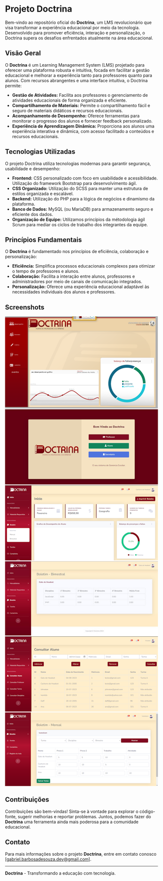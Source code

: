 # Projeto Doctrina

Bem-vindo ao repositório oficial do **Doctrina**, um LMS revolucionário que visa transformar a experiência educacional por meio da tecnologia. Desenvolvido para promover eficiência, interação e personalização, o Doctrina supera os desafios enfrentados atualmente na área educacional.

## Visão Geral

O **Doctrina** é um Learning Management System (LMS) projetado para oferecer uma plataforma robusta e intuitiva, focada em facilitar a gestão educacional e melhorar a experiência tanto para professores quanto para alunos. Com recursos abrangentes e uma interface intuitiva, o Doctrina permite:

- **Gestão de Atividades:** Facilita aos professores o gerenciamento de atividades educacionais de forma organizada e eficiente.
- **Compartilhamento de Materiais:** Permite o compartilhamento fácil e seguro de materiais didáticos e recursos educacionais.
- **Acompanhamento de Desempenho:** Oferece ferramentas para monitorar o progresso dos alunos e fornecer feedback personalizado.
- **Experiência de Aprendizagem Dinâmica:** Proporciona aos alunos uma experiência interativa e dinâmica, com acesso facilitado a conteúdos e recursos educacionais.

## Tecnologias Utilizadas

O projeto Doctrina utiliza tecnologias modernas para garantir segurança, usabilidade e desempenho:

- **Frontend:** CSS personalizado com foco em usabilidade e acessibilidade. Utilização do framework Bootstrap para desenvolvimento ágil.
- **CSS Organizado:** Utilização do SCSS para manter uma estrutura de estilos organizada e escalável.
- **Backend:** Utilização do PHP para a lógica de negócios e dinamismo da plataforma.
- **Banco de Dados:** MySQL (ou MariaDB) para armazenamento seguro e eficiente dos dados.
- **Organização de Equipe:** Utilizamos princípios da métodologia ágil Scrum para mediar os ciclos de trabalho dos integrantes da equipe.

## Princípios Fundamentais

O **Doctrina** é fundamentado nos princípios de eficiência, colaboração e personalização:

- **Eficiência:** Simplifica processos educacionais complexos para otimizar o tempo de professores e alunos.
- **Colaboração:** Facilita a interação entre alunos, professores e administradores por meio de canais de comunicação integrados.
- **Personalização:** Oferece uma experiência educacional adaptável às necessidades individuais dos alunos e professores.

## Screenshots
![Screenshot 1](imagensdoc/prototipo.png)
![Screenshot 2](imagensdoc/unnamed.png)
![Screenshot 3](imagensdoc/unnamed(2).png)
![Screenshot 4](imagensdoc/unnamed(3).jpg)
![Screenshot 5](imagensdoc/unnamed(4).png)
![Screenshot 6](imagensdoc/unnamed(5).png)

## Contribuições

Contribuições são bem-vindas! Sinta-se à vontade para explorar o código-fonte, sugerir melhorias e reportar problemas. Juntos, podemos fazer do **Doctrina** uma ferramenta ainda mais poderosa para a comunidade educacional.

## Contato

Para mais informações sobre o projeto **Doctrina**, entre em contato conosco [gabriel.barbosadesouza.dev@gmail.com].

---

**Doctrina** - Transformando a educação com tecnologia.
